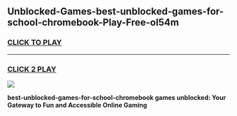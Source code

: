 
## Unblocked-Games-best-unblocked-games-for-school-chromebook-Play-Free-ol54m
<h3>
<a href="https://premium76.site?title=best-unblocked-games-for-school-chromebook&ref=22A">CLICK TO PLAY</a></h3>
<hr>

<h3>
<a href="https://premium76.site?title=best-unblocked-games-for-school-chromebook&ref=22A">CLICK 2 PLAY</a>
  
</h3>

<a href="https://premium76.site?title=best-unblocked-games-for-school-chromebook&ref=22A"><img src="https://clearcache.store/games.png"></a>


**best-unblocked-games-for-school-chromebook games unblocked: Your Gateway to Fun and Accessible Online Gaming**
